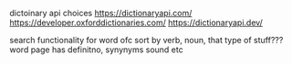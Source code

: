 dictoinary
api choices
https://dictionaryapi.com/
https://developer.oxforddictionaries.com/
https://dictionaryapi.dev/

search functionality for word ofc
sort by verb, noun, that type of stuff???
word page has definitno, synynyms sound etc 